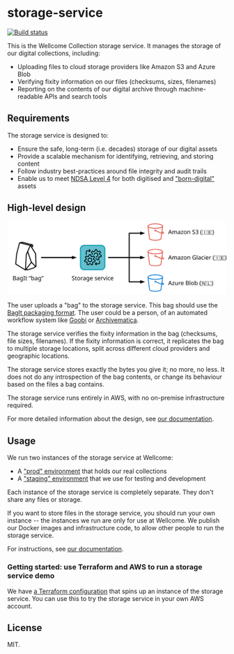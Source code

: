 # storage-service

[![Build status](https://badge.buildkite.com/844e7fa8968b4cea276557cd9886753395d159dc2823eb8249.svg?branch=main)](https://buildkite.com/wellcomecollection/storage-service)

This is the Wellcome Collection storage service.
It manages the storage of our digital collections, including:

*   Uploading files to cloud storage providers like Amazon S3 and Azure Blob
*   Verifying fixity information on our files (checksums, sizes, filenames)
*   Reporting on the contents of our digital archive through machine-readable APIs and search tools



## Requirements

The storage service is designed to:

-   Ensure the safe, long-term (i.e. decades) storage of our digital assets
-   Provide a scalable mechanism for identifying, retrieving, and storing content
-   Follow industry best-practices around file integrity and audit trails
-   Enable us to meet [NDSA Level 4][ndsa] for both digitised and ["born-digital"][born_digital] assets

[ndsa]: https://ndsa.org/activities/levels-of-digital-preservation/
[born_digital]: https://en.wikipedia.org/wiki/Born-digital



## High-level design

<img src="docs/images/high_level_design.svg">

The user uploads a "bag" to the storage service.
This bag should use the [BagIt packaging format][bagit].
The user could be a person, of an automated workflow system like [Goobi](https://www.intranda.com/en/digiverso/goobi/goobi-overview/) or [Archivematica](https://archivematica.org/).

The storage service verifies the fixity information in the bag (checksums, file sizes, filenames).
If the fixity information is correct, it replicates the bag to multiple storage locations, split across different cloud providers and geographic locations.

The storage service stores exactly the bytes you give it; no more, no less.
It does not do any introspection of the bag contents, or change its behaviour based on the files a bag contains.

The storage service runs entirely in AWS, with no on-premise infrastructure required.

For more detailed information about the design, see [our documentation](docs).

[bagit]: https://datatracker.ietf.org/doc/html/rfc8493



## Usage

We run two instances of the storage service at Wellcome:

*   A ["prod" environment][prod] that holds our real collections
*   A ["staging" environment][staging] that we use for testing and development

Each instance of the storage service is completely separate.
They don't share any files or storage.

If you want to store files in the storage service, you should run your own instance -- the instances we run are only for use at Wellcome.
We publish our Docker images and infrastructure code, to allow other people to run the storage service.

For instructions, see [our documentation](docs).

### Getting started: use Terraform and AWS to run a storage service demo

We have [a Terraform configuration](demo/terraform) that spins up an instance of the storage service.
You can use this to try the storage service in your own AWS account.

[prod]: https://en.wikipedia.org/wiki/Deployment_environment#Production
[staging]: https://en.wikipedia.org/wiki/Deployment_environment#Staging



## License

MIT.
